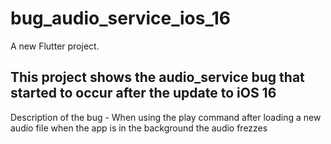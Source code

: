 # bug_audio_service_ios_16

A new Flutter project.

## This project shows the audio_service bug that started to occur after the update to iOS 16

Description of the bug - When using the play command after loading a new audio file when the app is in the background the audio frezzes
